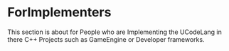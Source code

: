# ForImplementers

This section is about for People who are Implementing the UCodeLang in there C++ Projects such as 
GameEngine or Developer frameworks.
